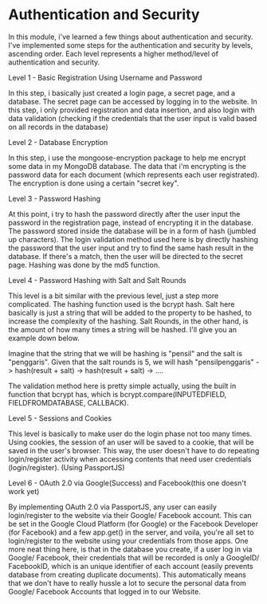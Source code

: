 # Authentication and Security

In this module, i've learned a few things about authentication and security. I've implemented some steps for the authentication and security by levels, ascending order.
Each level represents a higher method/level of authentication and security.

Level 1 - Basic Registration Using Username and Password

In this step, i basically just created a login page, a secret page, and a database. The secret page can be accessed by logging in to the website. In this step, i only provided registration and data insertion, and also login with data validation (checking if the credentials that the user input is valid based on all records in the database)

Level 2 - Database Encryption

In this step, i use the mongoose-encryption package to help me encrypt some data in my MongoDB database. The data that i'm encrypting is the password data for each document (which represents each user registrated). The encryption is done using a certain "secret key".

Level 3 - Password Hashing

At this point, i try to hash the password directly after the user input the password in the registration page, instead of encrypting it in the database. The password stored inside the database will be in a form of hash (jumbled up characters). The login validation method used here is by directly hashing the password that the user input and try to find the same hash result in the database. If there's a match, then the user will be directed to the secret page. Hashing was done by the md5 function.

Level 4 - Password Hashing with Salt and Salt Rounds

This level is a bit similar with the previous level, just a step more complicated. The hashing function used is the bcrypt hash. Salt here basically is just a string that will be added to the property to be hashed, to increase the complexity of the hashing. Salt Rounds, in the other hand, is the amount of how many times a string will be hashed. I'll give you an example down below.

Imagine that the string that we will be hashing is "pensil" and the salt is "penggaris". Given that the salt rounds is 5, we will hash "pensilpenggaris" -> hash(result + salt) -> hash(result + salt) -> ....

The validation method here is pretty simple actually, using the built in function that bcrypt has, which is bcrypt.compare(INPUTEDFIELD, FIELDFROMDATABASE, CALLBACK).

Level 5 - Sessions and Cookies

This level is basically to make user do the login phase not too many times. Using cookies, the session of an user will be saved to a cookie, that will be saved in the user's browser. This way, the user doesn't have to do repeating login/register activity when accessing contents that need user credentials (login/register). (Using PassportJS)

Level 6 - OAuth 2.0 via Google(Success) and Facebook(this one doesn't work yet)

By implementing OAuth 2.0 via PassportJS, any user can easily login/register to the website via their Google/ Facebook account. This can be set in the Google Cloud Platform (for Google) or the Facebook Developer (for Facebook) and a few app.get() in the server, and voila, you're all set to login/register to the website using your credentials from those apps. One more neat thing here, is that in the database you create, if a user log in via Google/ Facebook, their credentials that will be recorded is only a GoogleID/ FacebookID, which is an unique identifier of each account (easily prevents database from creating duplicate documents). This automatically means that we don't have to really hussle a lot to secure the personal data from Google/ Facebook Accounts that logged in to our Website.